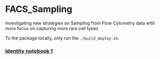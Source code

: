 # FACS_Sampling
Investigating new strategies on Sampling from Flow Cytometry data with more focus on capturing more rare cell types

To the package locally, only run the `./build_deploy.sh`.


### [Identity notebook 1](https://github.com/EhsanKA/FACS_Sampling/blob/v0.0.0-alpha/notebooks/Identity/Schayan_Identity_healthy.ipynb)
